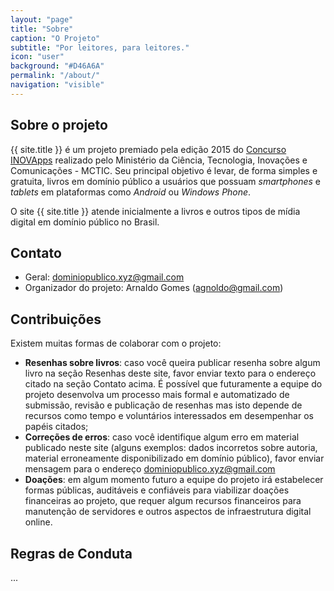 ```yaml
---
layout: "page"
title: "Sobre"
caption: "O Projeto"
subtitle: "Por leitores, para leitores."
icon: "user"
background: "#D46A6A"
permalink: "/about/"
navigation: "visible"
---
```


## Sobre o projeto

{{ site.title }} é um projeto premiado pela edição 2015 do [Concurso INOVApps](http://www.mc.gov.br/concurso-inovapps/) realizado pelo Ministério da Ciência, Tecnologia, Inovações e Comunicações - MCTIC. Seu principal objetivo é levar, de forma simples e gratuita, livros em domínio público a usuários que possuam _smartphones_ e _tablets_ em plataformas como _Android_ ou _Windows Phone_.

O site {{ site.title }} atende inicialmente a livros e outros tipos de mídia digital em domínio público no Brasil.

## Contato

- Geral: [dominiopublico.xyz@gmail.com](mailto:dominiopublico.xyz@gmail.com)
- Organizador do projeto: Arnaldo Gomes ([agnoldo@gmail.com](mailto:agnoldo@gmail.com))

## Contribuições

Existem muitas formas de colaborar com o projeto:

- **Resenhas sobre livros**: caso você queira publicar resenha sobre algum livro na seção Resenhas deste site, favor enviar texto para o endereço citado na seção Contato acima. É possível que futuramente a equipe do projeto desenvolva um processo mais formal e automatizado de submissão, revisão e publicação de resenhas mas isto depende de recursos como tempo e voluntários interessados em desempenhar os papéis citados;
- **Correções de erros**: caso você identifique algum erro em material publicado neste site (alguns exemplos: dados incorretos sobre autoria, material erroneamente disponibilizado em domínio público), favor enviar mensagem para o endereço [dominiopublico.xyz@gmail.com](mailto:dominiopublico.xyz@gmail.com)
- **Doações**: em algum momento futuro a equipe do projeto irá estabelecer formas públicas, auditáveis e confiáveis para viabilizar doações financeiras ao projeto, que requer algum recursos financeiros para manutenção de servidores e outros aspectos de infraestrutura digital online.

## Regras de Conduta

...

